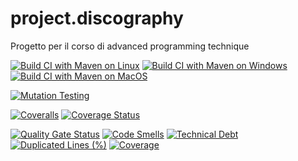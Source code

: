 # project.discography
Progetto per il corso di advanced programming technique

[![Build CI with Maven on Linux](https://github.com/MatuTia/project.discography/actions/workflows/Linux.yml/badge.svg?branch=main)](https://github.com/MatuTia/project.discography/actions/workflows/Linux.yml) [![Build CI with Maven on Windows](https://github.com/MatuTia/project.discography/actions/workflows/Windows.yml/badge.svg)](https://github.com/MatuTia/project.discography/actions/workflows/Windows.yml) [![Build CI with Maven on MacOS](https://github.com/MatuTia/project.discography/actions/workflows/MacOS.yml/badge.svg?branch=main)](https://github.com/MatuTia/project.discography/actions/workflows/MacOS.yml)

[![Mutation Testing](https://github.com/MatuTia/project.discography/actions/workflows/Pitest.yml/badge.svg)](https://github.com/MatuTia/project.discography/actions/workflows/Pitest.yml)

[![Coveralls](https://github.com/MatuTia/project.discography/actions/workflows/Coveralls.yml/badge.svg)](https://github.com/MatuTia/project.discography/actions/workflows/Coveralls.yml) [![Coverage Status](https://coveralls.io/repos/github/MatuTia/project.discography/badge.svg?branch=main)](https://coveralls.io/github/MatuTia/project.discography?branch=main)

[![Quality Gate Status](https://sonarcloud.io/api/project_badges/measure?project=MatuTia_project.discography&metric=alert_status)](https://sonarcloud.io/summary/new_code?id=MatuTia_project.discography) [![Code Smells](https://sonarcloud.io/api/project_badges/measure?project=MatuTia_project.discography&metric=code_smells)](https://sonarcloud.io/summary/new_code?id=MatuTia_project.discography) [![Technical Debt](https://sonarcloud.io/api/project_badges/measure?project=MatuTia_project.discography&metric=sqale_index)](https://sonarcloud.io/summary/new_code?id=MatuTia_project.discography) [![Duplicated Lines (%)](https://sonarcloud.io/api/project_badges/measure?project=MatuTia_project.discography&metric=duplicated_lines_density)](https://sonarcloud.io/summary/new_code?id=MatuTia_project.discography) [![Coverage](https://sonarcloud.io/api/project_badges/measure?project=MatuTia_project.discography&metric=coverage)](https://sonarcloud.io/summary/new_code?id=MatuTia_project.discography)
